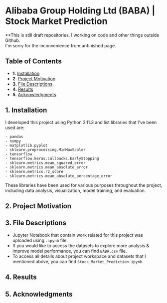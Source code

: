 # Alibaba Group Holding Ltd (BABA) | Stock Market Prediction

**This is still draft repositories, I working on code and other things outside Github.<br>
I'm sorry for the inconvenience from unfinished page.

## Table of Contents

- **1.** [Installation](#installation)
- **2.** [Project Motivation](#motivation)
- **3.** [File Descriptions](#desc)
- **4.** [Results](#results)
- **5.** [Acknowledgments](#acknow)

## 1. Installation <a name="installation"></a>

I developed this project using Python 3.11.3 and list libraries that I've been used are:

    - pandas
    - numpy
    - matplotlib.pyplot
    - sklearn.preprocessing.MinMaxScaler
    - tensorflow
    - tensorflow.keras.callbacks.EarlyStopping
    - sklearn.metrics.mean_squared_error
    - sklearn.metrics.mean_absolute_error
    - sklearn.metrics.r2_score
    - sklearn.metrics.mean_absolute_percentage_error

These libraries have been used for various purposes throughout the project, including data analysis, visualization, model training, and evaluation.

## 2. Project Motivation <a name="motivation"></a>

## 3. File Descriptions <a name="desc"></a>

- Jupyter Notebook that contain work related for this project was uploaded using `.ipynb` file.
- If you would like to access the datasets to explore more analysis & improve model performance, you can find `BABA.csv` file.
- To access all details about project workspace and datasets that I mentioned above, you can find `Stock_Market_Prediction.ipynb`.

## 4. Results <a name="results"></a>

## 5. Acknowledgments <a name="acknow"></a>

